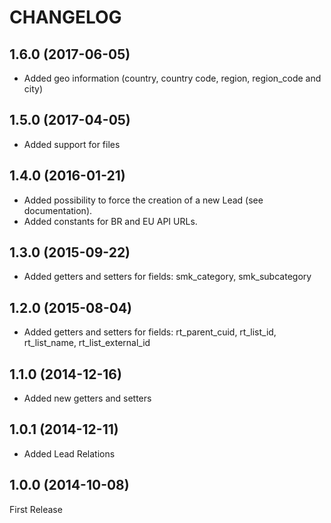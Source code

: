 CHANGELOG
==========================

## 1.6.0 (2017-06-05)
* Added geo information (country, country code, region, region_code and city) 

## 1.5.0 (2017-04-05)
* Added support for files

## 1.4.0 (2016-01-21)

* Added possibility to force the creation of a new Lead (see documentation).
* Added constants for BR and EU API URLs.

## 1.3.0 (2015-09-22)

* Added getters and setters for fields: smk_category, smk_subcategory

## 1.2.0 (2015-08-04)

* Added getters and setters for fields: rt_parent_cuid, rt_list_id, rt_list_name, rt_list_external_id

## 1.1.0 (2014-12-16)

* Added new getters and setters

## 1.0.1 (2014-12-11)

* Added Lead Relations

## 1.0.0 (2014-10-08)

First Release